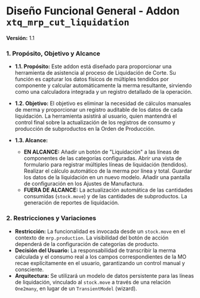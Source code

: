 # Diseño Funcional General - Addon `xtq_mrp_cut_liquidation`
**Versión:** 1.1

### 1. Propósito, Objetivo y Alcance

*   **1.1. Propósito:**
    Este addon está diseñado para proporcionar una herramienta de asistencia al proceso de Liquidación de Corte. Su función es capturar los datos físicos de múltiples tendidos por componente y calcular automáticamente la merma resultante, sirviendo como una calculadora integrada y un registro detallado de la operación.

*   **1.2. Objetivo:**
    El objetivo es eliminar la necesidad de cálculos manuales de merma y proporcionar un registro auditable de los datos de cada liquidación. La herramienta asistirá al usuario, quien mantendrá el control final sobre la actualización de los registros de consumo y producción de subproductos en la Orden de Producción.

*   **1.3. Alcance:**
    *   **EN ALCANCE:** Añadir un botón de "Liquidación" a las líneas de componentes de las categorías configuradas. Abrir una vista de formulario para registrar múltiples líneas de liquidación (tendidos). Realizar el cálculo automático de la merma por línea y total. Guardar los datos de la liquidación en un nuevo modelo. Añadir una pantalla de configuración en los Ajustes de Manufactura.
    *   **FUERA DE ALCANCE:** La actualización automática de las cantidades consumidas (`stock.move`) y de las cantidades de subproductos. La generación de reportes de liquidación.

### 2. Restricciones y Variaciones

*   **Restricción:** La funcionalidad es invocada desde un `stock.move` en el contexto de `mrp.production`. La visibilidad del botón de acción dependerá de la configuración de categorías de producto.
*   **Decisión del Usuario:** La responsabilidad de transcribir la merma calculada y el consumo real a los campos correspondientes de la MO recae explícitamente en el usuario, garantizando un control manual y consciente.
*   **Arquitectura:** Se utilizará un modelo de datos persistente para las líneas de liquidación, vinculado al `stock.move` a través de una relación `One2many`, en lugar de un `TransientModel` (wizard).
